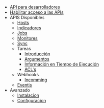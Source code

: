 - [API para desarrolladores](/)
- [Habilitar acceso a las APIs](/auth.md)
- APIS Disponibles
  - [Hosts](/hosts/)
  - [Indicadores](/indicators/)
  - [Jobs](/jobs/)
  - [Monitores](/monitors/)
  - [Sync](/sync/)
  - Tareas
    - [Introducción](/tasks/)
    - [Argumentos](/tasks/arguments.md)
    - [Información en Tiempo de Ejecución](/tasks/runtime.md)
    - [ACL's](/tasks/acls.md)
  - Webhooks
    - [Incomming](/webhooks/)
  - [Eventis](/events/)
- Avanzado
  - [Instalacion](/setup/install.md)
  - [Configuracion](/setup/config.md)
